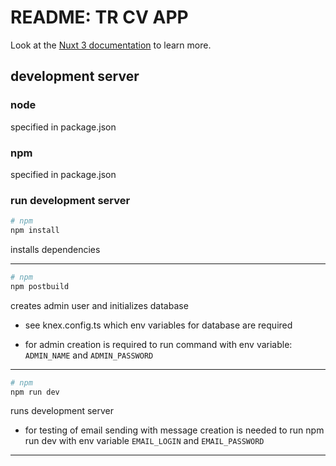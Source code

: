 # README: TR CV APP

Look at the [Nuxt 3 documentation](https://nuxt.com/docs/getting-started/introduction) to learn more.

## development server

### node
specified in package.json

### npm
specified in package.json

### run development server

```bash
# npm
npm install
```
installs dependencies

---
```bash
# npm
npm postbuild
```
creates admin user and initializes database

* see knex.config.ts which env variables for database are required

* for admin creation is required to run command with env variable: `ADMIN_NAME` and `ADMIN_PASSWORD`

---
```bash
# npm
npm run dev
```
runs development server

* for testing of email sending with message creation is needed to run npm run dev with env variable `EMAIL_LOGIN` 
and `EMAIL_PASSWORD`
---
